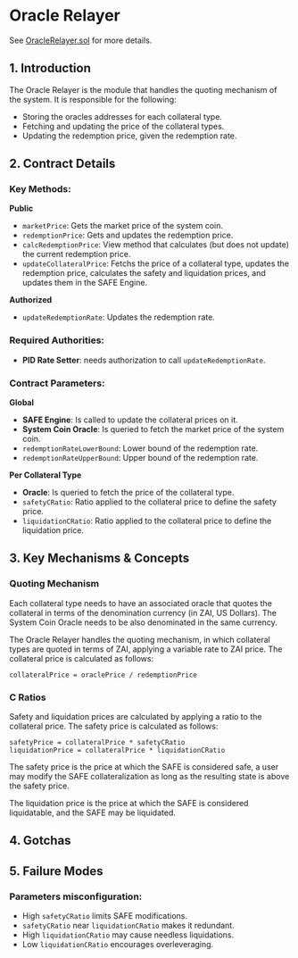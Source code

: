 # Oracle Relayer

See [OracleRelayer.sol](/src/contracts/OracleRelayer.sol/contract.OracleRelayer.html) for more details.

## 1. Introduction

The Oracle Relayer is the module that handles the quoting mechanism of the system. It is responsible for the following:

- Storing the oracles addresses for each collateral type.
- Fetching and updating the price of the collateral types.
- Updating the redemption price, given the redemption rate.

## 2. Contract Details

### Key Methods:

**Public**

- `marketPrice`: Gets the market price of the system coin.
- `redemptionPrice`: Gets and updates the redemption price.
- `calcRedemptionPrice`: View method that calculates (but does not update) the current redemption price.
- `updateCollateralPrice`: Fetchs the price of a collateral type, updates the redemption price, calculates the safety and liquidation prices, and updates them in the SAFE Engine.

**Authorized**

- `updateRedemptionRate`: Updates the redemption rate.

### Required Authorities:

- **PID Rate Setter**: needs authorization to call `updateRedemptionRate`.

### Contract Parameters:

**Global**

- **SAFE Engine**: Is called to update the collateral prices on it.
- **System Coin Oracle**: Is queried to fetch the market price of the system coin.
- `redemptionRateLowerBound`: Lower bound of the redemption rate.
- `redemptionRateUpperBound`: Upper bound of the redemption rate.

**Per Collateral Type**

- **Oracle**: Is queried to fetch the price of the collateral type.
- `safetyCRatio`: Ratio applied to the collateral price to define the safety price.
- `liquidationCRatio`: Ratio applied to the collateral price to define the liquidation price.

## 3. Key Mechanisms & Concepts

### Quoting Mechanism

Each collateral type needs to have an associated oracle that quotes the collateral in terms of the denomination currency (in ZAI, US Dollars). The System Coin Oracle needs to be also denominated in the same currency.

The Oracle Relayer handles the quoting mechanism, in which collateral types are quoted in terms of ZAI, applying a variable rate to ZAI price. The collateral price is calculated as follows:

```
collateralPrice = oraclePrice / redemptionPrice
```

### C Ratios

Safety and liquidation prices are calculated by applying a ratio to the collateral price. The safety price is calculated as follows:

```
safetyPrice = collateralPrice * safetyCRatio
liquidationPrice = collateralPrice * liquidationCRatio
```

The safety price is the price at which the SAFE is considered safe, a user may modify the SAFE collateralization as long as the resulting state is above the safety price.

The liquidation price is the price at which the SAFE is considered liquidatable, and the SAFE may be liquidated.

## 4. Gotchas

## 5. Failure Modes

### Parameters misconfiguration:

- High `safetyCRatio` limits SAFE modifications.
- `safetyCRatio` near `liquidationCRatio` makes it redundant.
- High `liquidationCRatio` may cause needless liquidations.
- Low `liquidationCRatio` encourages overleveraging.
